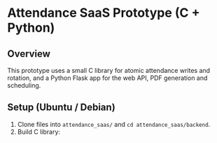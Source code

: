 # Attendance SaaS Prototype (C + Python)

## Overview
This prototype uses a small C library for atomic attendance writes and rotation, and a Python Flask app for the web API, PDF generation and scheduling.

## Setup (Ubuntu / Debian)
1. Clone files into `attendance_saas/` and `cd attendance_saas/backend`.
2. Build C library:
